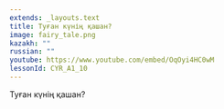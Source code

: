 ```yaml
---
extends: _layouts.text
title: Туған күнің қашан?
image: fairy_tale.png
kazakh: ""
russian: ""
youtube: https://www.youtube.com/embed/OqOyi4HC0wM
lessonId: CYR_A1_10
---
```

Туған күнің қашан?